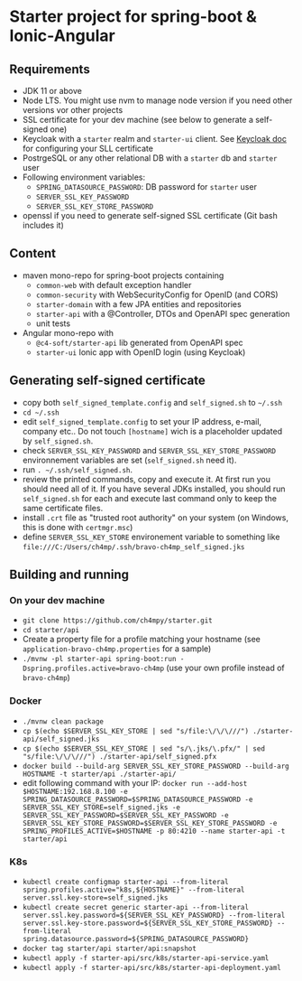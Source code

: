 # Starter project for spring-boot & Ionic-Angular

## Requirements
- JDK 11 or above
- Node LTS. You might use nvm to manage node version if you need other versions vor other projects
- SSL certificate for your dev machine (see below to generate a self-signed one)
- Keycloak with a `starter` realm and `starter-ui` client. See [Keycloak doc](https://www.keycloak.org/docs/latest/server_installation/#_setting_up_ssl) for configuring your SLL certificate
- PostrgeSQL or any other relational DB with a `starter` db and `starter` user
- Following environment variables:
  - `SPRING_DATASOURCE_PASSWORD`: DB password for `starter` user
  - `SERVER_SSL_KEY_PASSWORD`
  - `SERVER_SSL_KEY_STORE_PASSWORD`
- openssl if you need to generate self-signed SSL certificate (Git bash includes it)

## Content
- maven mono-repo for spring-boot projects containing
  * `common-web` with default exception handler
  * `common-security` with WebSecurityConfig for OpenID (and CORS)
  * `starter-domain` with a few JPA entities and repositories
  * `starter-api` with a @Controller, DTOs and OpenAPI spec generation
  * unit tests
- Angular mono-repo with
  * `@c4-soft/starter-api` lib generated from OpenAPI spec
  * `starter-ui` Ionic app with OpenID login (using Keycloak)

## Generating self-signed certificate
- copy both `self_signed_template.config` and `self_signed.sh` to `~/.ssh`
- `cd ~/.ssh`
- edit `self_signed_template.config` to set your IP address, e-mail, company etc.. Do not touch `[hostname]` wich is a placeholder updated by `self_signed.sh`.
- check `SERVER_SSL_KEY_PASSWORD` and `SERVER_SSL_KEY_STORE_PASSWORD` environnement variables are set (`self_signed.sh` need it).
- run `. ~/.ssh/self_signed.sh`.
- review the printed commands, copy and execute it. At first run you should need all of it.
If you have several JDKs installed, you should run `self_signed.sh` for each and execute last command only to keep the same certificate files.
- install `.crt` file as "trusted root authority" on your system (on Windows, this is done with `certmgr.msc`)
- define `SERVER_SSL_KEY_STORE` environement variable to something like `file:///C:/Users/ch4mp/.ssh/bravo-ch4mp_self_signed.jks`

## Building and running

### On your dev machine
- `git clone https://github.com/ch4mpy/starter.git`
- `cd starter/api`
- Create a property file for a profile matching your hostname (see `application-bravo-ch4mp.properties` for a sample)
- `./mvnw -pl starter-api spring-boot:run -Dspring.profiles.active=bravo-ch4mp` (use your own profile instead of `bravo-ch4mp`)

### Docker
- `./mvnw clean package`
- `cp $(echo $SERVER_SSL_KEY_STORE | sed "s/file:\/\/\///") ./starter-api/self_signed.jks`
- `cp $(echo $SERVER_SSL_KEY_STORE | sed "s/\.jks/\.pfx/" | sed "s/file:\/\/\///") ./starter-api/self_signed.pfx`
- `docker build --build-arg SERVER_SSL_KEY_STORE_PASSWORD --build-arg HOSTNAME -t starter/api ./starter-api/`
- edit following command with your IP: `docker run --add-host $HOSTNAME:192.168.8.100 -e SPRING_DATASOURCE_PASSWORD=$SPRING_DATASOURCE_PASSWORD -e SERVER_SSL_KEY_STORE=self_signed.jks -e SERVER_SSL_KEY_PASSWORD=$SERVER_SSL_KEY_PASSWORD -e SERVER_SSL_KEY_STORE_PASSWORD=$SERVER_SSL_KEY_STORE_PASSWORD -e SPRING_PROFILES_ACTIVE=$HOSTNAME -p 80:4210 --name starter-api -t starter/api`

### K8s
- `kubectl create configmap starter-api --from-literal spring.profiles.active="k8s,${HOSTNAME}" --from-literal server.ssl.key-store=self_signed.jks`
- `kubectl create secret generic starter-api --from-literal server.ssl.key.password=${SERVER_SSL_KEY_PASSWORD} --from-literal server.ssl.key-store.password=${SERVER_SSL_KEY_STORE_PASSWORD} --from-literal spring.datasource.password=${SPRING_DATASOURCE_PASSWORD}`
- `docker tag starter/api starter/api:snapshot`
- `kubectl apply -f starter-api/src/k8s/starter-api-service.yaml`
- `kubectl apply -f starter-api/src/k8s/starter-api-deployment.yaml`